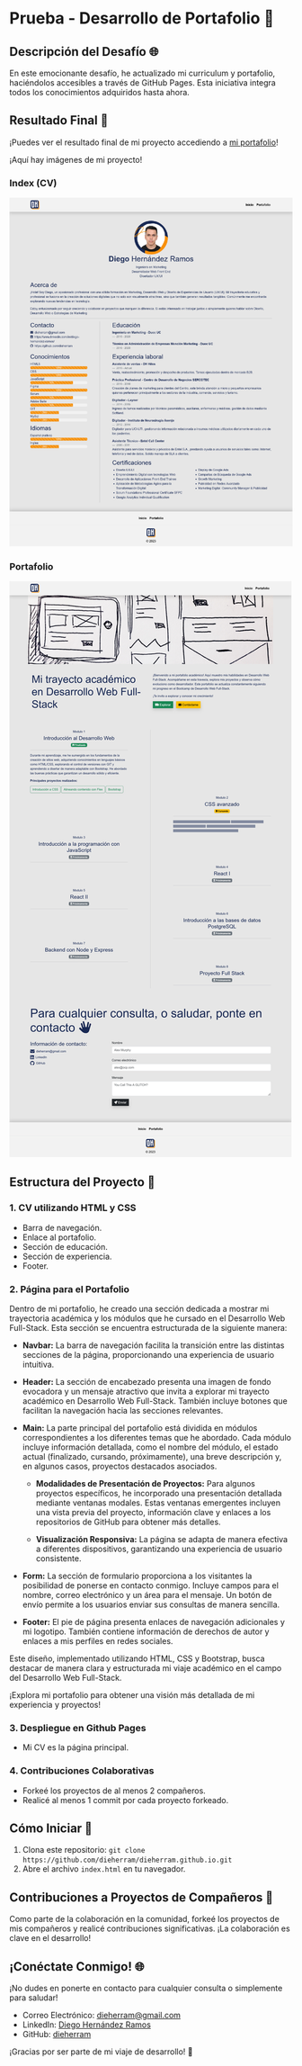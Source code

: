 # Prueba - Desarrollo de Portafolio 🚀

## Descripción del Desafío 🌐

En este emocionante desafío, he actualizado mi curriculum y portafolio, haciéndolos accesibles a través de GitHub Pages. Esta iniciativa integra todos los conocimientos adquiridos hasta ahora.

## Resultado Final 🎉

¡Puedes ver el resultado final de mi proyecto accediendo a [mi portafolio](https://dieherram.github.io/)!

¡Aquí hay imágenes de mi proyecto!

### Index (CV)
![Captura de pantalla](./Screenshot-index.png)

### Portafolio
![Captura de pantalla](./Screenshot-portafolio.png)

## Estructura del Proyecto 📂

### 1. CV utilizando HTML y CSS

- Barra de navegación.
- Enlace al portafolio.
- Sección de educación.
- Sección de experiencia.
- Footer.

### 2. Página para el Portafolio

Dentro de mi portafolio, he creado una sección dedicada a mostrar mi trayectoria académica y los módulos que he cursado en el Desarrollo Web Full-Stack. Esta sección se encuentra estructurada de la siguiente manera:

- **Navbar:** La barra de navegación facilita la transición entre las distintas secciones de la página, proporcionando una experiencia de usuario intuitiva.

- **Header:** La sección de encabezado presenta una imagen de fondo evocadora y un mensaje atractivo que invita a explorar mi trayecto académico en Desarrollo Web Full-Stack. También incluye botones que facilitan la navegación hacia las secciones relevantes.

- **Main:** La parte principal del portafolio está dividida en módulos correspondientes a los diferentes temas que he abordado. Cada módulo incluye información detallada, como el nombre del módulo, el estado actual (finalizado, cursando, próximamente), una breve descripción y, en algunos casos, proyectos destacados asociados.

  - **Modalidades de Presentación de Proyectos:** Para algunos proyectos específicos, he incorporado una presentación detallada mediante ventanas modales. Estas ventanas emergentes incluyen una vista previa del proyecto, información clave y enlaces a los repositorios de GitHub para obtener más detalles.

  - **Visualización Responsiva:** La página se adapta de manera efectiva a diferentes dispositivos, garantizando una experiencia de usuario consistente.

- **Form:** La sección de formulario proporciona a los visitantes la posibilidad de ponerse en contacto conmigo. Incluye campos para el nombre, correo electrónico y un área para el mensaje. Un botón de envío permite a los usuarios enviar sus consultas de manera sencilla.

- **Footer:** El pie de página presenta enlaces de navegación adicionales y mi logotipo. También contiene información de derechos de autor y enlaces a mis perfiles en redes sociales.

Este diseño, implementado utilizando HTML, CSS y Bootstrap, busca destacar de manera clara y estructurada mi viaje académico en el campo del Desarrollo Web Full-Stack.

¡Explora mi portafolio para obtener una visión más detallada de mi experiencia y proyectos!

### 3. Despliegue en Github Pages

- Mi CV es la página principal.

### 4. Contribuciones Colaborativas

- Forkeé los proyectos de al menos 2 compañeros.
- Realicé al menos 1 commit por cada proyecto forkeado.

## Cómo Iniciar 🚀

1. Clona este repositorio: `git clone https://github.com/dieherram/dieherram.github.io.git`
2. Abre el archivo `index.html` en tu navegador.

## Contribuciones a Proyectos de Compañeros 🤝

Como parte de la colaboración en la comunidad, forkeé los proyectos de mis compañeros y realicé contribuciones significativas. ¡La colaboración es clave en el desarrollo!

## ¡Conéctate Conmigo! 🌐

¡No dudes en ponerte en contacto para cualquier consulta o simplemente para saludar!

- Correo Electrónico: [dieherram@gmail.com](mailto:dieherram@gmail.com)
- LinkedIn: [Diego Hernández Ramos](https://www.linkedin.com/in/diego-hernandez-ramos/)
- GitHub: [dieherram](https://github.com/dieherram)

¡Gracias por ser parte de mi viaje de desarrollo! 🚀
